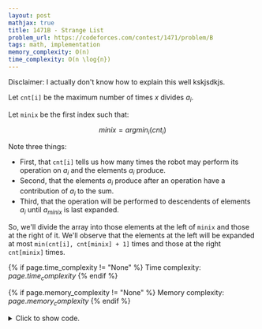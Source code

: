 ```yaml
---
layout: post
mathjax: true
title: 1471B - Strange List
problem_url: https://codeforces.com/contest/1471/problem/B
tags: math, implementation
memory_complexity: O(n)
time_complexity: O(n \log{n})
---
```


Disclaimer: I actually don't know how to explain this well kskjsdkjs.

Let `cnt[i]` be the maximum number of times $x$ divides $a_i$.

Let `minix` be the first index such that:

$$minix = argmin_i(cnt_{i})$$

Note three things:
- First, that `cnt[i]` tells us how many times the robot may perform its
operation on $a_i$ and the elements $a_i$ produce.
- Second, that the elements $a_i$ produce after an operation have a
contribution of $a_i$ to the sum.
- Third, that the operation will be performed to descendents of elements
$a_i$ until $a_{minix}$ is last expanded.

So, we'll divide the array into those elements at the left of `minix` and
those at the right of it. We'll observe that the elements at the left will be
expanded at most `min(cnt[i], cnt[minix] + 1]`  times and those at the right
`cnt[minix]` times.


{% if page.time_complexity != "None" %}
Time complexity: ${{ page.time_complexity }}$
{% endif %}

{% if page.memory_complexity != "None" %}
Memory complexity: ${{ page.memory_complexity }}$
{% endif %}

<details>
<summary>
<p style="display:inline">Click to show code.</p>
</summary>
```cpp
{% raw %}
using namespace std;
using ll = long long;
using ii = pair<int, int>;
using vi = vector<int>;
ll fit(ll ai, ll x)
{
    ll ans = 0;
    while (ai % x == 0)
    {
        ans++;
        ai /= x;
    }
    return ans;
}
ll solve(vector<ll> a, ll x)
{
    int n = (int)(a).size();
    vector<ll> cnt(n, 0);
    for (int i = 0; i < n; ++i)
        cnt[i] = fit(a[i], x);
    ll ans = accumulate(begin(a), end(a), 0LL);
    int minix = distance(begin(cnt), min_element(begin(cnt), end(cnt)));
    for (int i = 0; i < n; ++i)
    {
        if (i < minix)
            cnt[i] = min(cnt[i], cnt[minix] + 1);
        if (i > minix)
            cnt[i] = cnt[minix];
        ans += cnt[i] * a[i];
    }
    return ans;
}
int main(void)
{
    ios::sync_with_stdio(false), cin.tie(NULL);
    int t;
    cin >> t;
    while (t--)
    {
        int n;
        ll x;
        cin >> n >> x;
        vector<ll> a(n);
        for (auto &ai : a)
            cin >> ai;
        cout << solve(a, x) << endl;
    }
    return 0;
}

{% endraw %}
```
</details>

